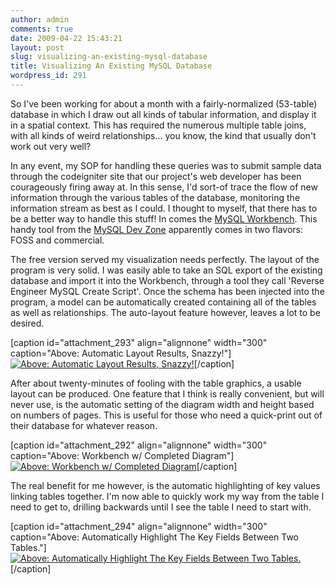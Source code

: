 ```yaml
---
author: admin
comments: true
date: 2009-04-22 15:43:21
layout: post
slug: visualizing-an-existing-mysql-database
title: Visualizing An Existing MySQL Database
wordpress_id: 291
---
```


So I've been working for about a month with a fairly-normalized (53-table) database in which I draw out all kinds of tabular information, and display it in a spatial context. This has required the numerous multiple table joins, with all kinds of weird relationships... you know, the kind that usually don't work out very well?

In any event, my SOP for handling these queries was to submit sample data through the codeigniter site that our project's web developer has been courageously firing away at. In this sense, I'd sort-of trace the flow of new information through the various tables of the database, monitoring the information stream as best as I could. I thought to myself, that there has to be a better way to handle this stuff! In comes the [MySQL Workbench](http://dev.mysql.com/workbench/). This handy tool from the [MySQL Dev Zone](http://dev.mysql.com/) apparently comes in two flavors: FOSS and commercial.

The free version served my visualization needs perfectly. The layout of the program is very solid. I was easily able to take an SQL export of the existing database and import it into the Workbench, through a tool they call 'Reverse Engineer MySQL Create Script'. Once the schema has been injected into the program, a model can be automatically created containing all of the tables as well as relationships. The auto-layout feature however, leaves a lot to be desired.

[caption id="attachment_293" align="alignnone" width="300" caption="Above: Automatic Layout Results, Snazzy!"][![Above: Automatic Layout Results, Snazzy!](http://www.mkgeomatics.com/wordpress/wp-content/uploads/2009/04/initial_layout-300x189.jpg)](http://www.mkgeomatics.com/wordpress/wp-content/uploads/2009/04/initial_layout.jpeg)[/caption]

After about twenty-minutes of fooling with the table graphics, a usable layout can be produced. One feature that I think is really convenient, but will never use, is the automatic setting of the diagram width and height based on numbers of pages. This is useful for those who need a quick-print out of their database for whatever reason.

[caption id="attachment_292" align="alignnone" width="300" caption="Above: Workbench w/ Completed Diagram"][![Above: Workbench w/ Completed Diagram](http://www.mkgeomatics.com/wordpress/wp-content/uploads/2009/04/workspace-300x187.jpg)](http://www.mkgeomatics.com/wordpress/wp-content/uploads/2009/04/workspace.jpeg)[/caption]

The real benefit for me however, is the automatic highlighting of key values linking tables together. I'm now able to quickly work my way from the table I need to get to, drilling backwards until I see the table I need to start with.

[caption id="attachment_294" align="alignnone" width="300" caption="Above: Automatically Highlight The Key Fields Between Two Tables."][![Above: Automatically Highlight The Key Fields Between Two Tables.](http://www.mkgeomatics.com/wordpress/wp-content/uploads/2009/04/linking_tables-300x147.jpg)](http://www.mkgeomatics.com/wordpress/wp-content/uploads/2009/04/linking_tables.jpeg)[/caption]
